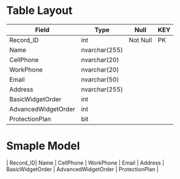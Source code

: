 # Table Layout

| Field | Type | Null | KEY |
|  ---  | ---  |  ---  |  ---  |
| Record_ID | int | Not Null | PK |
| Name | nvarchar(255) |   |   |
| CellPhone | nvarchar(20) |   |   |
| WorkPhone | nvarchar(20) |   |   |
| Email | nvarchar(50) |   |   |
| Address | nvarchar(255) |   |   |
| BasicWidgetOrder | int |   |   |
| AdvancedWidgetOrder |  int  |   |   |
| ProtectionPlan | bit |   |   |

# Smaple Model

| Record_ID| Name | CellPhone | WorkPhone | Email | Address | BasicWidgetOrder | AdvancedWidgetOrder | ProtectionPlan |
